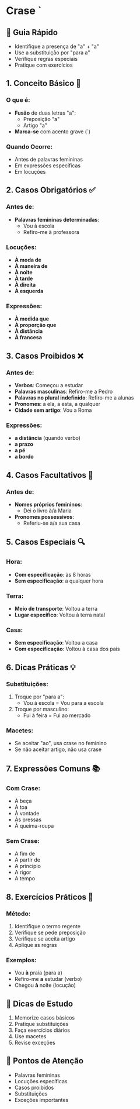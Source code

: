 # Crase `

## 🎯 Guia Rápido
- Identifique a presença de "a" + "a"
- Use a substituição por "para a"
- Verifique regras especiais
- Pratique com exercícios

## 1. Conceito Básico 📝
### O que é:
- **Fusão** de duas letras "a":
  - Preposição "a"
  - Artigo "a"
- **Marca-se** com acento grave (`)

### Quando Ocorre:
- Antes de palavras femininas
- Em expressões específicas
- Em locuções

## 2. Casos Obrigatórios ✅
### Antes de:
- **Palavras femininas determinadas**:
  - Vou à escola
  - Refiro-me à professora

### Locuções:
- **À moda de**
- **À maneira de**
- **À noite**
- **À tarde**
- **À direita**
- **À esquerda**

### Expressões:
- **À medida que**
- **À proporção que**
- **À distância**
- **À francesa**

## 3. Casos Proibidos ❌
### Antes de:
- **Verbos**: Começou a estudar
- **Palavras masculinas**: Refiro-me a Pedro
- **Palavras no plural indefinido**: Refiro-me a alunas
- **Pronomes**: a ela, a esta, a qualquer
- **Cidade sem artigo**: Vou a Roma

### Expressões:
- **a distância** (quando verbo)
- **a prazo**
- **a pé**
- **a bordo**

## 4. Casos Facultativos 🔄
### Antes de:
- **Nomes próprios femininos**:
  - Dei o livro à/a Maria
- **Pronomes possessivos**:
  - Referiu-se à/a sua casa

## 5. Casos Especiais 🔍
### Hora:
- **Com especificação**: às 8 horas
- **Sem especificação**: a qualquer hora

### Terra:
- **Meio de transporte**: Voltou a terra
- **Lugar específico**: Voltou à terra natal

### Casa:
- **Sem especificação**: Voltou a casa
- **Com especificação**: Voltou à casa dos pais

## 6. Dicas Práticas 💡
### Substituições:
1. Troque por "para a":
   - Vou à escola = Vou para a escola
2. Troque por masculino:
   - Fui à feira = Fui ao mercado

### Macetes:
- Se aceitar "ao", usa crase no feminino
- Se não aceitar artigo, não usa crase

## 7. Expressões Comuns 📚
### Com Crase:
- À beça
- À toa
- À vontade
- Às pressas
- À queima-roupa

### Sem Crase:
- A fim de
- A partir de
- A princípio
- A rigor
- A tempo

## 8. Exercícios Práticos 📝
### Método:
1. Identifique o termo regente
2. Verifique se pede preposição
3. Verifique se aceita artigo
4. Aplique as regras

### Exemplos:
- Vou **à** praia (para a)
- Refiro-me **a** estudar (verbo)
- Chegou **à** noite (locução)

## 📌 Dicas de Estudo
1. Memorize casos básicos
2. Pratique substituições
3. Faça exercícios diários
4. Use macetes
5. Revise exceções

## 🎯 Pontos de Atenção
- Palavras femininas
- Locuções específicas
- Casos proibidos
- Substituições
- Exceções importantes 